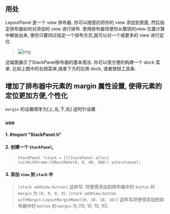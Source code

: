 ## 用处
LayoutPanel 是一个 view 排布器, 你可以随意的将你的 view 添加到里面, 然后指定排布器如何对添加的 view 进行排布.
使用排布器将使你从繁琐的view 位置计算中解放出来, 使你只要同过指定一个排布方式,就可以对一个或更多的 view 进行定位.

>![img](http://farm4.staticflickr.com/3684/9719064830_001b26b167.jpg)

这幅图展示了StackPanel排布器的基本用法.
你可以很方便的构建一个 dock 菜单, 比如上图中的右侧菜单,或者下方的应用 dock, 或者按钮工具条.


## 增加了排布器中元素的 margin 属性设置, 使得元素的定位更加方便,个性化
`margin` 的设置顺序为[上,左,下,右] 逆时针设置.
### use
#### 1. #import "StackPanel.h"
#### 2. 创建一个 `StackPanel`, 
>`StackPanel *stack = [[[StackPanel alloc] initWithFrame:CGRectMake(0, 0, 80, 460)] autorelease];`
#### 3. 添加 `view` 到 `stack` 中 
>`[stack addView:button]` 
这样写, 将使得添加到排布器中的 `button` 的 `margin` 为 `[0, 0, 0, 0]`. 
>`[stack addView:button withMargin:LayoutMarginMake(10, 10, 10, 10)]`
这样写将使得添加到排布器中的 `button` 的 `margin` 为 [10, 10, 10, 10].



